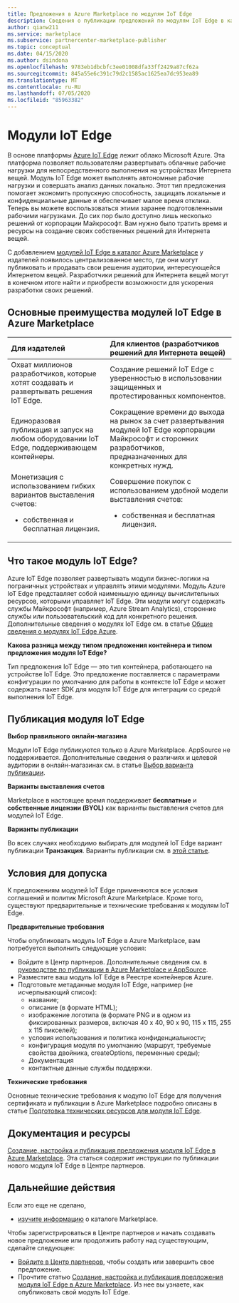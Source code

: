 ```yaml
---
title: Предложения в Azure Marketplace по модулям IoT Edge
description: Сведения о публикации предложений по модулям IoT Edge в каталоге Azure Marketplace.
author: qianw211
ms.service: marketplace
ms.subservice: partnercenter-marketplace-publisher
ms.topic: conceptual
ms.date: 04/15/2020
ms.author: dsindona
ms.openlocfilehash: 9783eb1dbcbfc3ee01008dfa33ff2429a87cf62a
ms.sourcegitcommit: 845a55e6c391c79d2c1585ac1625ea7dc953ea89
ms.translationtype: MT
ms.contentlocale: ru-RU
ms.lasthandoff: 07/05/2020
ms.locfileid: "85963382"
---
```

# <a name="iot-edge-modules"></a>Модули IoT Edge

В основе платформы [Azure IoT Edge](https://azure.microsoft.com/services/iot-edge/) лежит облако Microsoft Azure.  Эта платформа позволяет пользователям развертывать облачные рабочие нагрузки для непосредственного выполнения на устройствах Интернета вещей.  Модуль IoT Edge может выполнять автономные рабочие нагрузки и совершать анализ данных локально. Этот тип предложения помогает экономить пропускную способность, защищать локальные и конфиденциальные данные и обеспечивает малое время отклика.  Теперь вы можете воспользоваться этими заранее подготовленными рабочими нагрузками. До сих пор было доступно лишь несколько решений от корпорации Майкрософт.  Вам нужно было тратить время и ресурсы на создание своих собственных решений для Интернета вещей.

С добавлением [модулей IoT Edge в каталог Azure Marketplace](https://azuremarketplace.microsoft.com/marketplace/apps/category/internet-of-things?page=1) у издателей появилось централизованное место, где они могут публиковать и продавать свои решения аудитории, интересующейся Интернетом вещей. Разработчики решений для Интернета вещей могут в конечном итоге найти и приобрести возможности для ускорения разработки своих решений.  

## <a name="key-benefits-of-iot-edge-modules-in-azure-marketplace"></a>Основные преимущества модулей IoT Edge в Azure Marketplace

| **Для издателей**    | **Для клиентов (разработчиков решений для Интернета вещей)**  |
| :------------------- | :-------------------|
| Охват миллионов разработчиков, которые хотят создавать и развертывать решения IoT Edge.  | Создание решений IoT Edge с уверенностью в использовании защищенных и протестированных компонентов. |
| Единоразовая публикация и запуск на любом оборудовании IoT Edge, поддерживающем контейнеры. | Сокращение времени до выхода на рынок за счет развертывания модулей IoT Edge корпорации Майкрософт и сторонних разработчиков, предназначенных для конкретных нужд. |
| Монетизация с использованием гибких вариантов выставления счетов: <ul> <li> собственная и бесплатная лицензия. </li> </ul> | Совершение покупок с использованием удобной модели выставления счетов: <ul> <li> собственная и бесплатная лицензия. </li> </ul> |

## <a name="what-is-an-iot-edge-module"></a>Что такое модуль IoT Edge?

Azure IoT Edge позволяет развертывать модули бизнес-логики на пограничных устройствах и управлять этими модулями. Модуль Azure IoT Edge представляет собой наименьшую единицу вычислительных ресурсов, которыми управляет IoT Edge. Эти модули могут содержать службы Майкрософт (например, Azure Stream Analytics), сторонние службы или пользовательский код для конкретного решения. Дополнительные сведения о модулях IoT Edge см. в статье [Общие сведения о модулях IoT Edge Azure](../iot-edge/iot-edge-modules.md).

**Какова разница между типом предложения контейнера и типом предложения модуля IoT Edge?**

Тип предложения IoT Edge — это тип контейнера, работающего на устройстве IoT Edge. Это предложение поставляется с параметрами конфигурации по умолчанию для работы в контексте IoT Edge и может содержать пакет SDK для модуля IoT Edge для интеграции со средой выполнения IoT Edge.

## <a name="publishing-your-iot-edge-module"></a>Публикация модуля IoT Edge

**Выбор правильного онлайн-магазина**

Модули IoT Edge публикуются только в Azure Marketplace. AppSource не поддерживается.  Дополнительные сведения о различиях и целевой аудитории в онлайн-магазинах см. в статье [Выбор варианта публикации](determine-your-listing-type.md).
 
**Варианты выставления счетов**

Marketplace в настоящее время поддерживает **бесплатные** и **собственные лицензии (BYOL)** как варианты выставления счетов для модулей IoT Edge.
 
**Варианты публикации**

Во всех случаях необходимо выбирать для модулей IoT Edge вариант публикации **Транзакция**.  Варианты публикации см. в [этой статье](determine-your-listing-type.md).  

## <a name="eligibility-criteria"></a>Условия для допуска

К предложениям модулей IoT Edge применяются все условия соглашений и политик Microsoft Azure Marketplace.  Кроме того, существуют предварительные и технические требования к модулям IoT Edge.  

**Предварительные требования**

Чтобы опубликовать модуль IoT Edge в Azure Marketplace, вам потребуется выполнить следующие условия:

- Войдите в Центр партнеров. Дополнительные сведения см. в [руководстве по публикации в Azure Marketplace и AppSource](marketplace-publishers-guide.md).
- Разместите ваш модуль IoT Edge в Реестре контейнеров Azure. 
- Подготовьте метаданные модуля IoT Edge, например (не исчерпывающий список): 
    - название;
    - описание (в формате HTML);
    - изображение логотипа (в формате PNG и в одном из фиксированных размеров, включая 40 x 40, 90 x 90, 115 x 115, 255 x 115 пикселей);
    - условия использования и политика конфиденциальности;
    - конфигурация модуля по умолчанию (маршрут, требуемые свойства двойника, createOptions, переменные среды);
    - Документация
    - контактные данные службы поддержки.

**Технические требования**

Основные технические требования к модулю IoT Edge для получения сертификата и публикации в Azure Marketplace подробно описаны в статье [Подготовка технических ресурсов для модуля IoT Edge](./partner-center-portal/create-iot-edge-module-asset.md).

## <a name="documentation-and-resources"></a>Документация и ресурсы

[Создание, настройка и публикация предложения модуля IoT Edge в Azure Marketplace](./partner-center-portal/azure-iot-edge-module-creation.md). Эта статься содержит инструкции по публикации нового модуля IoT Edge в Центре партнеров.

## <a name="next-steps"></a>Дальнейшие действия

Если это еще не сделано,

- [изучите информацию](https://azuremarketplace.microsoft.com/sell) о каталоге Marketplace.

Чтобы зарегистрироваться в Центре партнеров и начать создавать новое предложение или продолжить работу над существующим, сделайте следующее:

- [Войдите в Центр партнеров](https://partner.microsoft.com/dashboard/account/v3/enrollment/introduction/partnership), чтобы создать или завершить свое предложение.
- Прочтите статью [Создание, настройка и публикация предложения модуля IoT Edge в Azure Marketplace](./partner-center-portal/azure-iot-edge-module-creation.md). Из нее вы узнаете, как опубликовать свой модуль IoT Edge.
